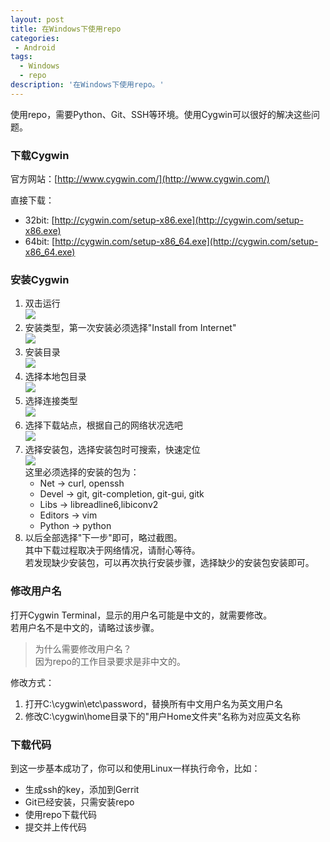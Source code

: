 ```yaml
---
layout: post
title: 在Windows下使用repo
categories:
 - Android
tags:
  - Windows
  - repo
description: '在Windows下使用repo。'
---
```


使用repo，需要Python、Git、SSH等环境。使用Cygwin可以很好的解决这些问题。

### 下载Cygwin

官方网站：[http://www.cygwin.com/](http://www.cygwin.com/)

直接下载：

+ 32bit: [http://cygwin.com/setup-x86.exe](http://cygwin.com/setup-x86.exe)
+ 64bit: [http://cygwin.com/setup-x86_64.exe](http://cygwin.com/setup-x86_64.exe)

### 安装Cygwin

1. 双击运行  
![][1]  
2. 安装类型，第一次安装必须选择"Install from Internet"  
![][2]  
3. 安装目录  
![][3]  
4. 选择本地包目录  
![][4]  
5. 选择连接类型  
![][5]  
6. 选择下载站点，根据自己的网络状况选吧  
![][6]  
7. 选择安装包，选择安装包时可搜索，快速定位  
![][7]  
这里必须选择的安装的包为：
    + Net -> curl, openssh
    + Devel -> git, git-completion, git-gui, gitk
    + Libs -> libreadline6,libiconv2
    + Editors -> vim
    + Python -> python
8. 以后全部选择"下一步"即可，略过截图。  
其中下载过程取决于网络情况，请耐心等待。  
若发现缺少安装包，可以再次执行安装步骤，选择缺少的安装包安装即可。

### 修改用户名

打开Cygwin Terminal，显示的用户名可能是中文的，就需要修改。  
若用户名不是中文的，请略过该步骤。

> 为什么需要修改用户名？  
> 因为repo的工作目录要求是非中文的。

修改方式：

1. 打开C:\cygwin\etc\password，替换所有中文用户名为英文用户名
2. 修改C:\cygwin\home目录下的"用户Home文件夹"名称为对应英文名称

### 下载代码

到这一步基本成功了，你可以和使用Linux一样执行命令，比如：

+ 生成ssh的key，添加到Gerrit
+ Git已经安装，只需安装repo
+ 使用repo下载代码
+ 提交并上传代码

[1]: /uploads/2014-02-24/1.png
[2]: /uploads/2014-02-24/2.png
[3]: /uploads/2014-02-24/3.png
[4]: /uploads/2014-02-24/4.png
[5]: /uploads/2014-02-24/5.png
[6]: /uploads/2014-02-24/6.png
[7]: /uploads/2014-02-24/7.png